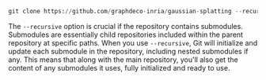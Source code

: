 ```python
git clone https://github.com/graphdeco-inria/gaussian-splatting --recursive
```
The `--recursive` option is crucial if the repository contains submodules. Submodules are essentially child repositories included within the parent repository at specific paths. When you use `--recursive`, Git will initialize and update each submodule in the repository, including nested submodules if any. This means that along with the main repository, you'll also get the content of any submodules it uses, fully initialized and ready to use.


